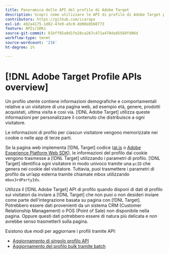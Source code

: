 ```yaml
---
title: Panoramica delle API del profilo di Adobe Target
description: Scopri come utilizzare le API di profilo di Adobe Target per inviare dati dei visitatori a [!DNL Target].
contributors: https://github.com/icaraps
exl-id: 482a4175-1d02-47e9-a5c0-dd00e8560773
feature: APIs/SDKs
source-git-commit: 81bff85a9d1fe28ca267c471a470da95568fd06d
workflow-type: tm+mt
source-wordcount: '216'
ht-degree: 1%

---
```


# [!DNL Adobe Target Profile APIs overview]

Un profilo utente contiene informazioni demografiche e comportamentali relative a un visitatore di una pagina web, ad esempio età, genere, prodotti acquistati, ultima visita e così via. [!DNL Adobe Target] utilizza queste informazioni per personalizzare il contenuto che distribuisce a ogni visitatore.

Le informazioni di profilo per ciascun visitatore vengono memorizzate nei cookie o nelle app di terze parti.

Se la pagina web implementa [!DNL Target] codice ([at.js](/help/dev/implement/client-side/atjs/how-atjs-works/overview.md) o [Adobe Experience Platform Web SDK](/help/dev/implement/client-side/aep-web-sdk.md)), le informazioni del profilo dai cookie vengono trasmesse a [!DNL Target] utilizzando i parametri di profilo. [!DNL Target] identifica ogni visitatore in modo univoco tramite una `pcID` che genera nei cookie del visitatore. Tuttavia, puoi trasmettere i parametri di profilo da un’app esterna tramite chiamate mbox utilizzando `mbox3rdPartyIds`.

Utilizza il [!DNL Adobe Target] API di profilo quando disponi di dati di profilo sui visitatori da inviare a [!DNL Target] che non puoi o non desideri inviare come parte dell&#39;integrazione basata su pagina con [!DNL Target]. Potrebbero essere dati provenienti da un sistema CRM (Customer Relationship Management) o POS (Point of Sale) non disponibile nella pagina. Oppure questi dati potrebbero essere di natura più delicata e non avrebbe senso trasmetterli sulla pagina.

Esistono due modi per aggiornare i profili tramite API:

* [Aggiornamento di singolo profilo API](/help/dev/administer/profile-api/profile-single-api.md)
* [Aggiornamento del profilo bulk tramite batch](/help/dev/administer/profile-api/profile-bulk-api.md)

